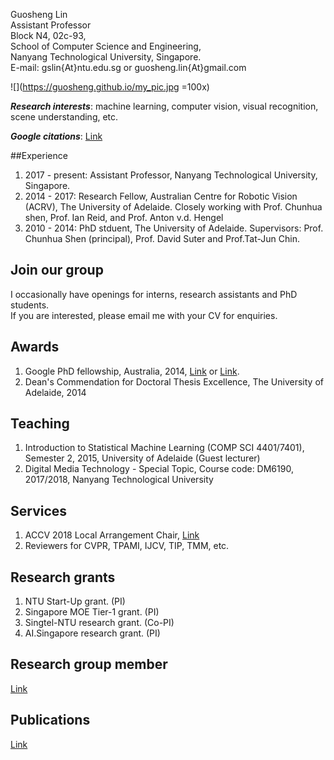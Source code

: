 

Guosheng Lin  
Assistant Professor  
Block N4, 02c-93,  
School of Computer Science and Engineering,  
Nanyang Technological University, Singapore.  
E-mail:   gslin{At}ntu.edu.sg   or   guosheng.lin{At}gmail.com  

![](https://guosheng.github.io/my_pic.jpg =100x)

***Research interests***: machine learning, computer vision, visual recognition, scene understanding, etc.  

***Google citations***: [Link](https://scholar.google.com/citations?user=ZudEhvcAAAAJ&hl=en)  

##Experience
1. 2017 - present: Assistant Professor, Nanyang Technological University, Singapore.  
2. 2014 - 2017: Research Fellow, Australian Centre for Robotic Vision (ACRV), The University of Adelaide. Closely working with Prof. Chunhua shen, Prof. Ian Reid, and Prof. Anton v.d. Hengel  
3. 2010 - 2014: PhD stduent, The University of Adelaide. Supervisors: Prof. Chunhua Shen (principal), Prof. David Suter and Prof.Tat-Jun Chin.  

## Join our group
I occasionally have openings for interns, research assistants and PhD students.  
If you are interested, please email me with your CV for enquiries.  

## Awards  
1. Google PhD fellowship, Australia, 2014, [Link](http://google-au.blogspot.com.au/2014/06/two-australians-selected-for-google-phd.html) or [Link](http://googleresearch.blogspot.com.au/2014/06/2014-google-phd-fellowships-supporting.html).  
2. Dean's Commendation for Doctoral Thesis Excellence, The University of Adelaide, 2014

## Teaching  
1. Introduction to Statistical Machine Learning (COMP SCI 4401/7401), Semester 2, 2015, University of Adelaide (Guest lecturer)
2. Digital Media Technology - Special Topic, Course code: DM6190, 2017/2018, Nanyang Technological University

## Services  
1. ACCV 2018 Local Arrangement Chair, [Link](http://accv2018.net/people/)
2. Reviewers for CVPR, TPAMI, IJCV, TIP, TMM, etc.  

## Research grants 
1. NTU Start-Up grant. (PI)  
2. Singapore MOE Tier-1 grant. (PI)  
3. Singtel-NTU research grant. (Co-PI)  
4. AI.Singapore research grant. (PI)  

## Research group member
[Link]()

## Publications
[Link]()



